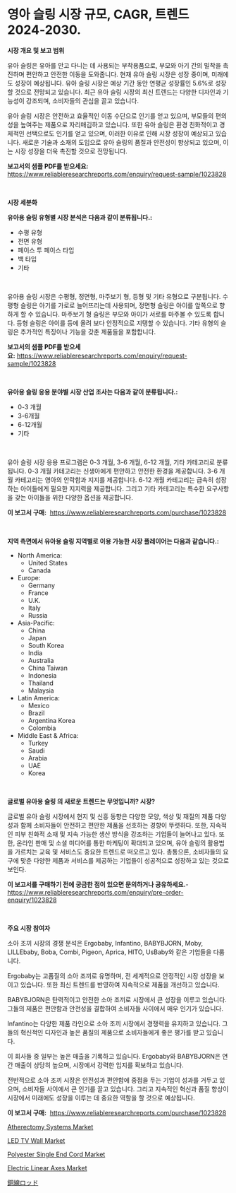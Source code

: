 <p><h1>영아 슬링 시장 규모, CAGR, 트렌드 2024-2030.</h1></p><p><strong>시장 개요 및 보고 범위</strong></p>
<p><p>유아 슬링은 유아를 안고 다니는 데 사용되는 부착용품으로, 부모와 아기 간의 밀착을 촉진하며 편안하고 안전한 이동을 도와줍니다. 현재 유아 슬링 시장은 성장 중이며, 미래에도 성장이 예상됩니다. 유아 슬링 시장은 예상 기간 동안 연평균 성장률인 5.6%로 성장할 것으로 전망되고 있습니다. 최근 유아 슬링 시장의 최신 트렌드는 다양한 디자인과 기능성이 강조되며, 소비자들의 관심을 끌고 있습니다.</p><p>유아 슬링 시장은 안전하고 효율적인 이동 수단으로 인기를 얻고 있으며, 부모들의 편의성을 높여주는 제품으로 자리매김하고 있습니다. 또한 유아 슬링은 환경 친화적이고 경제적인 선택으로도 인기를 얻고 있으며, 이러한 이유로 인해 시장 성장이 예상되고 있습니다. 새로운 기술과 소재의 도입으로 유아 슬링의 품질과 안전성이 향상되고 있으며, 이는 시장 성장을 더욱 촉진할 것으로 전망됩니다.</p></p>
<p><strong>보고서의 샘플 PDF를 받으세요:</strong> <a href="https://www.reliableresearchreports.com/enquiry/request-sample/1023828">https://www.reliableresearchreports.com/enquiry/request-sample/1023828</a></p>
<p>&nbsp;</p>
<p><strong>시장 세분화</strong></p>
<p><strong>유아용 슬링 유형별 시장 분석은 다음과 같이 분류됩니다.:</strong></p>
<p><ul><li>수평 유형</li><li>전면 유형</li><li>페이스 투 페이스 타입</li><li>백 타입</li><li>기타</li></ul></p>
<p>&nbsp;</p>
<p><p>유아용 슬링 시장은 수평형, 정면형, 마주보기 형, 등형 및 기타 유형으로 구분됩니다. 수평형 슬링은 아기를 가로로 늘어뜨리는데 사용되며, 정면형 슬링은 아이를 앞쪽으로 향하게 할 수 있습니다. 마주보기 형 슬링은 부모와 아이가 서로를 마주볼 수 있도록 합니다. 등형 슬링은 아이를 등에 올려 보다 안정적으로 지탱할 수 있습니다. 기타 유형의 슬링은 추가적인 특징이나 기능을 갖춘 제품들을 포함합니다.</p></p>
<p><strong>보고서의 샘플 PDF를 받으세요:</strong>&nbsp;<a href="https://www.reliableresearchreports.com/enquiry/request-sample/1023828">https://www.reliableresearchreports.com/enquiry/request-sample/1023828</a></p>
<p>&nbsp;</p>
<p><strong> 유아용 슬링 응용 분야별 시장 산업 조사는 다음과 같이 분류됩니다.:</strong></p>
<p><ul><li>0-3 개월</li><li>3-6개월</li><li>6-12개월</li><li>기타</li></ul></p>
<p>&nbsp;</p>
<p><p>유아 슬링 시장 응용 프로그램은 0-3 개월, 3-6 개월, 6-12 개월, 기타 카테고리로 분류됩니다. 0-3 개월 카테고리는 신생아에게 편안하고 안전한 환경을 제공합니다. 3-6 개월 카테고리는 영아의 안락함과 지지를 제공합니다. 6-12 개월 카테고리는 급속히 성장하는 아이들에게 필요한 지지력을 제공합니다. 그리고 기타 카테고리는 특수한 요구사항을 갖는 아이들을 위한 다양한 옵션을 제공합니다.</p></p>
<p><strong>이 보고서 구매:</strong>&nbsp; <a href="https://www.reliableresearchreports.com/purchase/1023828">https://www.reliableresearchreports.com/purchase/1023828</a></p>
<p>&nbsp;</p>
<p><strong>지역 측면에서 유아용 슬링 지역별로 이용 가능한 시장 플레이어는 다음과 같습니다.:</strong></p>
<p><ul>
    <li>
        North America:
        <ul>
            <li>United States</li>
            <li>Canada</li>
        </ul>
    </li>
    <li>
        Europe:
        <ul>
            <li>Germany</li>
            <li>France</li>
            <li>U.K.</li>
            <li>Italy</li>
            <li>Russia</li>
        </ul>
    </li>
    <li>
        Asia-Pacific:
        <ul>
            <li>China</li>
            <li>Japan</li>
            <li>South Korea</li>
            <li>India</li>
            <li>Australia</li>
            <li>China Taiwan</li>
            <li>Indonesia</li>
            <li>Thailand</li>
            <li>Malaysia</li>
        </ul>
    </li>
    <li>
        Latin America:
        <ul>
            <li>Mexico</li>
            <li>Brazil</li>
            <li>Argentina Korea</li>
            <li>Colombia</li>
        </ul>
    </li>
    <li>
        Middle East & Africa:
        <ul>
            <li>Turkey</li>
            <li>Saudi</li>
            <li>Arabia</li>
            <li>UAE</li>
            <li>Korea</li>
        </ul>
    </li>
    </ul></p>
<p>&nbsp;</p>
<p><strong>글로벌 유아용 슬링 의 새로운 트렌드는 무엇입니까? 시장?</strong></p>
<p><p>글로벌 유아 슬링 시장에서 현지 및 신흥 동향은 다양한 모양, 색상 및 재질의 제품 다양성과 함께 소비자들이 안전하고 편안한 제품을 선호하는 경향이 뚜렷하다. 또한, 지속적인 피부 친화적 소재 및 지속 가능한 생산 방식을 강조하는 기업들이 늘어나고 있다. 또한, 온라인 판매 및 소셜 미디어를 통한 마케팅이 확대되고 있으며, 유아 슬링의 활용법을 가르치는 교육 및 서비스도 중요한 트렌드로 떠오르고 있다. 총통으론, 소비자들의 요구에 맞춘 다양한 제품과 서비스를 제공하는 기업들이 성공적으로 성장하고 있는 것으로 보인다.</p></p>
<p><strong>이 보고서를 구매하기 전에 궁금한 점이 있으면 문의하거나 공유하세요.</strong>- <a href="https://www.reliableresearchreports.com/enquiry/pre-order-enquiry/1023828">https://www.reliableresearchreports.com/enquiry/pre-order-enquiry/1023828</a></p>
<p>&nbsp;</p>
<p><strong>주요 시장 참여자</strong></p>
<p><p>소아 조끼 시장의 경쟁 분석은 Ergobaby, Infantino, BABYBJORN, Moby, LILLEbaby, Boba, Combi, Pigeon, Aprica, HITO, UsBaby와 같은 기업들을 다룹니다. </p><p>Ergobaby는 고품질의 소아 조끼로 유명하며, 전 세계적으로 안정적인 시장 성장을 보이고 있습니다. 또한 최신 트렌드를 반영하여 지속적으로 제품을 개선하고 있습니다. </p><p>BABYBJORN은 탄력적이고 안전한 소아 조끼로 시장에서 큰 성장을 이루고 있습니다. 그들의 제품은 편안함과 안전성을 결합하여 소비자들 사이에서 매우 인기가 있습니다. </p><p>Infantino는 다양한 제품 라인으로 소아 조끼 시장에서 경쟁력을 유지하고 있습니다. 그들의 혁신적인 디자인과 높은 품질의 제품으로 소비자들에게 좋은 평가를 받고 있습니다. </p><p>이 회사들 중 일부는 높은 매출을 기록하고 있습니다. Ergobaby와 BABYBJORN은 연간 매출이 상당히 높으며, 시장에서 강력한 입지를 확보하고 있습니다. </p><p>전반적으로 소아 조끼 시장은 안전성과 편안함에 중점을 두는 기업이 성과를 거두고 있으며, 소비자들 사이에서 큰 인기를 끌고 있습니다. 그리고 지속적인 혁신과 품질 향상이 시장에서 미래에도 성장을 이루는 데 중요한 역할을 할 것으로 예상됩니다.</p></p>
<p><strong>이 보고서 구매:</strong>&nbsp;&nbsp;<a href="https://www.reliableresearchreports.com/purchase/1023828">https://www.reliableresearchreports.com/purchase/1023828</a></p>
<p><p><a href="https://issuu.com/reportprime-2/docs/atherectomy-systems-market-size-2030.pptx">Atherectomy Systems Market</a></p><p><a href="https://issuu.com/reportprime-2/docs/led-tv-wall-market-size-2030.pptx">LED TV Wall Market</a></p><p><a href="https://github.com/bmorecock/Market-Research-Report-List-2/blob/main/polyester-single-end-cord-market.md">Polyester Single End Cord Market</a></p><p><a href="https://natural-crush-b99.notion.site/Electric-Linear-Axes-Market-Research-Report-Provides-Critical-Insights-that-can-help-Shape-Business--2ddb344e0ac0434ea5bb34d15d4e2509">Electric Linear Axes Market</a></p><p><a href="https://github.com/zekaoe592392/Market-Research-Report-List-1/blob/main/2981287682.md">銅線ロッド</a></p></p>
